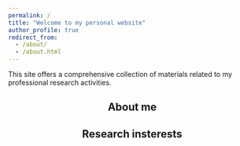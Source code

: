 ```yaml
---
permalink: /
title: "Welcome to my personal website"
author_profile: true
redirect_from: 
  - /about/
  - /about.html
---
```


This site offers a comprehensive collection of materials related to my professional research activities. 

<center>

## About me

</center>




<center>

## Research insterests



</center>